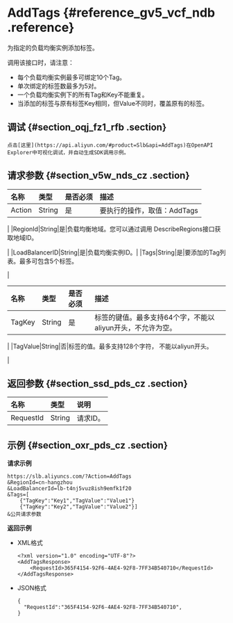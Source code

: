 # AddTags {#reference_gv5_vcf_ndb .reference}

为指定的负载均衡实例添加标签。

调用该接口时，请注意：

-   每个负载均衡实例最多可绑定10个Tag。
-   单次绑定的标签数最多为5对。
-   一个负载均衡实例下的所有Tag和Key不能重复。
-   当添加的标签与原有标签Key相同，但Value不同时，覆盖原有的标签。

## 调试 {#section_oqj_fz1_rfb .section}

```
点击[这里](https://api.aliyun.com/#product=Slb&api=AddTags)在OpenAPI Explorer中可视化调试，并自动生成SDK调用示例。
```

## 请求参数 {#section_v5w_nds_cz .section}

|名称|类型|是否必须|描述|
|:-|:-|:---|:-|
|Action|String|是|要执行的操作，取值：AddTags

|
|RegionId|String|是|负载均衡地域。您可以通过调用 DescribeRegions接口获取地域ID。

|
|LoadBalancerID|String|是|负载均衡实例ID。|
|Tags|String|是|要添加的Tag列表。最多可包含5个标签。

|

|名称|类型|是否必须|描述|
|:-|:-|:---|:-|
|TagKey|String|是|标签的键值。最多支持64个字，不能以aliyun开头，不允许为空。

|
|TagValue|String|否|标签的值。最多支持128个字符， 不能以aliyun开头。

|

## 返回参数 {#section_ssd_pds_cz .section}

|名称|类型|说明|
|:-|:-|:-|
|RequestId|String|请求ID。|

## 示例 {#section_oxr_pds_cz .section}

**请求示例**

``` {#public}
https://slb.aliyuncs.com/?Action=AddTags
&RegionId=cn-hangzhou
&LoadBalancerId=lb-t4nj5vuz8ish9emfk1f20
&Tags=[
    {"TagKey":"Key1","TagValue":"Value1"}
    {"TagKey":"Key2","TagValue":"Value2"}]
&公共请求参数
```

**返回示例**

-   XML格式

    ```
    <?xml version="1.0" encoding="UTF-8"?>
    <AddTagsResponse>
    	<RequestId>365F4154-92F6-4AE4-92F8-7FF34B540710</RequestId>
    </AddTagsResponse>
    ```

-   JSON格式

    ```
    {
      "RequestId":"365F4154-92F6-4AE4-92F8-7FF34B540710",
    }
    ```


